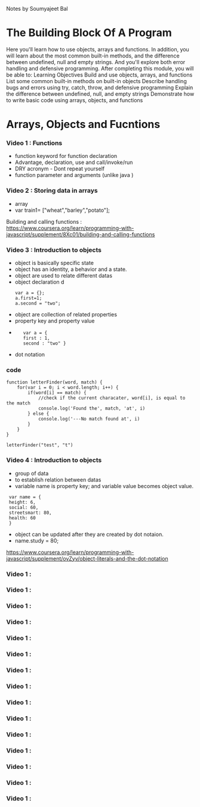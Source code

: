 Notes by Soumyajeet Bal

# The Building Block Of A Program
Here you'll learn how to use objects, arrays and functions. In addition, you will learn about the most common built-in methods, and the difference between undefined, null and empty strings. And you'll explore both error handling and defensive programming. After completing this module, you will be able to:
Learning Objectives
Build and use objects, arrays, and functions
List some common built-in methods on built-in objects
Describe handling bugs and errors using try, catch, throw, and defensive programming
Explain the difference between undefined, null, and empty strings
Demonstrate how to write basic code using arrays, objects, and functions

# Arrays, Objects and Fucntions
### Video 1 : Functions
- function keyword for function declaration
- Advantage, declaration, use and call/invoke/run
- DRY acronym - Dont repeat yourself
- function parameter and arguments (unlike java )



### Video 2 : Storing data in arrays
- array
- var train1= ["wheat","barley","potato"];

Building and calling functions : https://www.coursera.org/learn/programming-with-javascript/supplement/8Xc01/building-and-calling-functions



### Video 3 : Introduction to objects
- object is basically specific state
- object has an identity, a behavior and a state. 
- object are used to relate different datas
- object declaration     d
  ```
  var a = {};
  a.first=1;
  a.second = "two";
  ```
- object are collection of related properties
- property key and property value
- ```
     var a = {
     first : 1,
     second : "two" } 
  ```
- dot notation

### code 
```
function letterFinder(word, match) {
    for(var i = 0; i < word.length; i++) {
        if(word[i] == match) {
            //check if the current characater, word[i], is equal to the match
            console.log('Found the', match, 'at', i)
        } else {
            console.log('---No match found at', i)
        }
    }
}

letterFinder("test", "t")

```


### Video 4 : Introduction to objects
- group of data
- to establish relation between datas
- variable name is property key; and variable value becomes object value.
 ```
  var name = {
  height: 6,
  social: 60,
  streetsmart: 80,
  health: 60
  } 
  ```
- object can be updated after they are created by dot notaion.
- name.study = 80;

https://www.coursera.org/learn/programming-with-javascript/supplement/ovZyv/object-literals-and-the-dot-notation


### Video 1 : 




### Video 1 : 



### Video 1 : 




### Video 1 : 




### Video 1 : 




### Video 1 : 




### Video 1 : 





### Video 1 : 





### Video 1 : 





### Video 1 : 





### Video 1 : 





### Video 1 : 





### Video 1 : 




### Video 1 : 



### Video 1 : 

